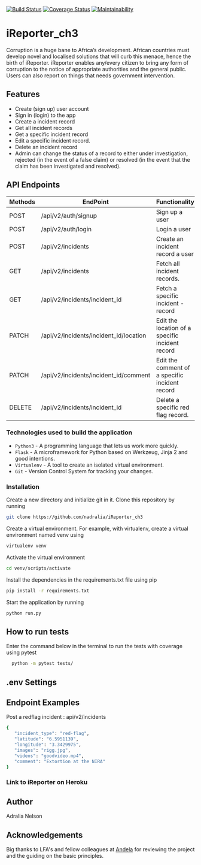 [![Build Status](https://travis-ci.org/nadralia/iReporter_ch3.svg?branch=develop)](https://travis-ci.org/nadralia/iReporter_ch3)
[![Coverage Status](https://coveralls.io/repos/github/nadralia/iReporter_ch3/badge.svg?branch=develop)](https://coveralls.io/github/nadralia/iReporter_ch3?branch=develop)
[![Maintainability](https://api.codeclimate.com/v1/badges/30e2f57ba86ee7914f00/maintainability)](https://codeclimate.com/github/nadralia/iReporter_ch3/maintainability)
# iReporter_ch3
Corruption is a huge bane to Africa’s development. African countries must develop novel and localised solutions that will curb this menace, hence the birth of iReporter. iReporter enables any/every citizen to bring any form of corruption to the notice of appropriate authorities and the general public. Users can also report on things that needs government intervention.


## Features
- Create (sign up) user account
- Sign in (login) to the app
- Create a incident record
- Get all incident records
- Get a specific incident record
- Edit a specific incident record.
- Delete an incident record
- Admin can change the status of a record to either under investigation, rejected (in the event of a false claim) or resolved (in the event that the claim has been investigated and resolved).


## API Endpoints
| Methods | EndPoint                                | Functionality                                    |Access
| ------- | --------------------------------------- | -------------------------------------------------|------
| POST    | /api/v2/auth/signup                     | Sign up a user                                   |PUBLIC
| POST    | /api/v2/auth/login                      | Login a user                                     |PUBLIC
| POST    | /api/v2/incidents                       | Create an incident record a user                 |PRIVATE
| GET     | /api/v2/incidents                       | Fetch all incident records.                      |PRIVATE
| GET     | /api/v2/incidents/incident_id           | Fetch a specific incident -record                |PRIVATE
| PATCH   | /api/v2/incidents/incident_id/location  | Edit the location of a specific incident record  |PRIVATE
| PATCH   | /api/v2/incidents/incident_id/comment   | Edit the comment of a specific  incident record  |PRIVATE
| DELETE  | /api/v2/incidents/incident_id           | Delete a specific red flag record.               |PRIVATE
### Technologies used to build the application
- `Python3` - A programming language that lets us work more quickly.
- `Flask` - A microframework for Python based on Werkzeug, Jinja 2 and good intentions.
- `Virtualenv` - A tool to create an isolated virtual environment.
- `Git` - Version Control System for tracking your changes.

### Installation

Create a new directory and initialize git in it. Clone this repository by running

```sh
git clone https://github.com/nadralia/iReporter_ch3
```

Create a virtual environment. For example, with virtualenv, create a virtual environment named venv using

```sh
virtualenv venv
```

Activate the virtual environment

```sh
cd venv/scripts/activate
```

Install the dependencies in the requirements.txt file using pip

```sh
pip install -r requirements.txt
```

Start the application by running

```sh
python run.py
```

## How to run tests

Enter the command below in the terminal to run the tests with coverage using
 pytest

```sh
  python -m pytest tests/
```
## .env Settings 

## Endpoint Examples
Post a redflag incident : api/v2/incidents
```sh
{
   "incident_type": "red-flag",
   "latitude": "6.5951139",
   "longitude": "3.3429975",
   "images": "rigg.jpg",
   "videos": "goodvideo.mp4",
   "comment": "Extortion at the NIRA"
}
```

### Link to iReporter on Heroku


## Author

Adralia Nelson

## Acknowledgements

Big thanks to LFA's and fellow colleagues at [Andela](https://andela.com) for reviewing the project and the guiding on the basic principles.